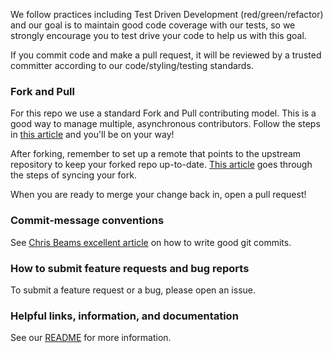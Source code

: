 We follow practices including Test Driven Development (red/green/refactor) and our goal is to maintain good code
coverage with our tests, so we strongly encourage you to test drive your code to help us with this goal. 

If you commit code and make a pull request, it will be reviewed by a trusted committer according to our
code/styling/testing standards.

### Fork and Pull
For this repo we use a standard Fork and Pull contributing model.  This is a good way to manage multiple, asynchronous
contributors.  Follow the steps in [this article](https://help.github.com/articles/fork-a-repo/) and you'll be on your
way!

After forking, remember to set up a remote that points to the upstream repository to keep your forked repo up-to-date.
[This article](https://help.github.com/articles/syncing-a-fork/) goes through the steps of syncing your fork.

When you are ready to merge your change back in, open a pull request!

### Commit-message conventions
See [Chris Beams excellent article](https://chris.beams.io/posts/git-commit/) on how to write good git commits.

### How to submit feature requests and bug reports
To submit a feature request or a bug, please open an issue.

### Helpful links, information, and documentation
See our [README](../README.md) for more information.
